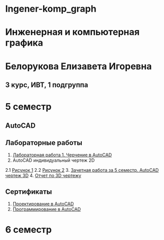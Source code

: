 # Ingener-komp_graph

# Инженерная и компьютерная графика

# Белорукова Елизавета Игоревна 
## 3 курс, ИВТ, 1 подгруппа

# 5 семестр
## AutoCAD

## Лабораторные работы

1. [Лабораторная работа 1. Черчение в AutoCAD](https://github.com/Belorukova/Ingener-komp_graph/blob/master/Belorukova_Obschiy_chertezh_Plitka.dwg)
2. AutoCAD индивидуальный чертеж 2D

2.1 [Рисунок 1](https://github.com/Belorukova/Ingener-komp_graph/blob/master/dj6YZ71Wllo.jpg)
2.2 [Рисунок 2](https://github.com/Belorukova/Ingener-komp_graph/blob/master/t4_5kQcMZFU.jpg)
3. [Зачетная работа за 5 семестр. AutoCAD чертеж 3D](https://github.com/Belorukova/Ingener-komp_graph/blob/master/Belorukova_3D.dwg)
4. [Отчет по 3D чертежу](https://github.com/Belorukova/Ingener-komp_graph/blob/master/Belorukova_3D.docx)

## Сертификаты

1. [Проектирование в AutoCAD](https://github.com/Belorukova/Ingener-komp_graph/blob/master/Проектирование%20autocad.png)
2. [Программирование в AutoCAD](https://github.com/Belorukova/Ingener-komp_graph/blob/master/Программирование%20autocad.png)

# 6 семестр
